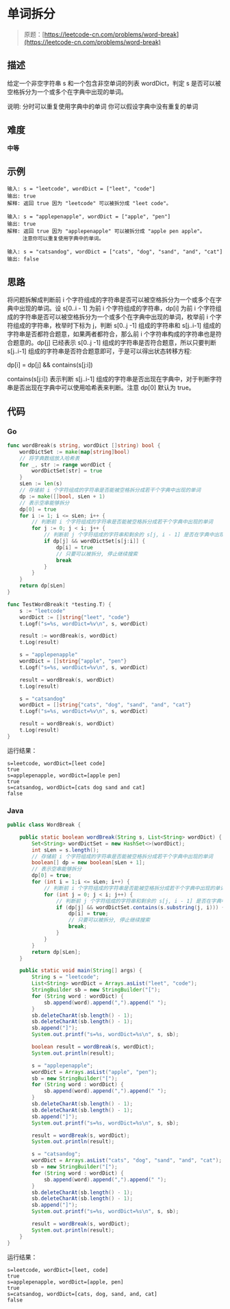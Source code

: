 # 单词拆分

> 原题：[https://leetcode-cn.com/problems/word-break](https://leetcode-cn.com/problems/word-break)

## 描述

给定一个非空字符串 s 和一个包含非空单词的列表 wordDict，判定 s 是否可以被空格拆分为一个或多个在字典中出现的单词。

说明:
    分时可以重复使用字典中的单词
    你可以假设字典中没有重复的单词

## 难度

**中等**

## 示例

```
输入: s = "leetcode", wordDict = ["leet", "code"]
输出: true
解释: 返回 true 因为 "leetcode" 可以被拆分成 "leet code"。
```

```
输入: s = "applepenapple", wordDict = ["apple", "pen"]
输出: true
解释: 返回 true 因为 "applepenapple" 可以被拆分成 "apple pen apple"。
     注意你可以重复使用字典中的单词。
```

```
输入: s = "catsandog", wordDict = ["cats", "dog", "sand", "and", "cat"]
输出: false
```

## 思路

将问题拆解成判断前 i 个字符组成的字符串是否可以被空格拆分为一个或多个在字典中出现的单词。设 s[0..i - 1] 为前 i 个字符组成的字符串，dp[i] 为前  i 个字符组成的字符串是否可以被空格拆分为一个或多个在字典中出现的单词，枚举前 i 个字符组成的字符串，枚举时下标为 j，判断 s[0..j -1] 组成的字符串和 s[j..i-1] 组成的字符串是否都符合题意，如果两者都符合，那么前 i 个字符串构成的字符串也是符合题意的。dp[j] 已经表示 s[0..j -1] 组成的字符串是否符合题意，所以只要判断 s[j..i-1] 组成的字符串是否符合题意即可，于是可以得出状态转移方程:

dp[i] = dp[j] && contains(s[j:i])

contains(s[j:i]) 表示判断 s[j..i-1] 组成的字符串是否出现在字典中，对于判断字符串是否出现在字典中可以使用哈希表来判断。注意 dp[0] 默认为 true。

## 代码

### Go

```go
func wordBreak(s string, wordDict []string) bool {
    wordDictSet := make(map[string]bool)
    // 将字典数组放入哈希表
    for _, str := range wordDict {
        wordDictSet[str] = true
    }
    sLen := len(s)
    // 存储前 i 个字符组成的字符串是否能被空格拆分成若干个字典中出现的单词
    dp := make([]bool, sLen + 1)
    // 表示空串能够拆分
    dp[0] = true
    for i := 1; i <= sLen; i++ {
        // 判断前 i 个字符组成的字符串是否能被空格拆分成若干个字典中出现的单词
        for j := 0; j < i; j++ {
            // 判断前 j 个字符组成的字符串和剩余的 s[j, i - 1] 是否在字典中出现
            if dp[j] && wordDictSet[s[j:i]] {
                dp[i] = true
                // 只要可以被拆分, 停止继续搜索
                break
            }
        }
    }
    return dp[sLen]
}
```

```go
func TestWordBreak(t *testing.T) {
    s := "leetcode"
    wordDict := []string{"leet", "code"}
    t.Logf("s=%s, wordDict=%v\n", s, wordDict)

    result := wordBreak(s, wordDict)
    t.Log(result)

    s = "applepenapple"
    wordDict = []string{"apple", "pen"}
    t.Logf("s=%s, wordDict=%v\n", s, wordDict)

    result = wordBreak(s, wordDict)
    t.Log(result)

    s = "catsandog"
    wordDict = []string{"cats", "dog", "sand", "and", "cat"}
    t.Logf("s=%s, wordDict=%v\n", s, wordDict)

    result = wordBreak(s, wordDict)
    t.Log(result)
}
```

运行结果：

```
s=leetcode, wordDict=[leet code]
true
s=applepenapple, wordDict=[apple pen]
true
s=catsandog, wordDict=[cats dog sand and cat]
false
```

### Java

```java
public class WordBreak {

    public static boolean wordBreak(String s, List<String> wordDict) {
        Set<String> wordDictSet = new HashSet<>(wordDict);
        int sLen = s.length();
        // 存储前 i 个字符组成的字符串是否能被空格拆分成若干个字典中出现的单词
        boolean[] dp = new boolean[sLen + 1];
        // 表示空串能够拆分
        dp[0] = true;
        for (int i = 1;i <= sLen; i++) {
            // 判断前 i 个字符组成的字符串是否能被空格拆分成若干个字典中出现的单词
            for (int j = 0; j < i; j++) {
                // 判断前 j 个字符组成的字符串和剩余的 s[j, i - 1] 是否在字典中出现
                if (dp[j] && wordDictSet.contains(s.substring(j, i))) {
                    dp[i] = true;
                    // 只要可以被拆分, 停止继续搜索
                    break;
                }
            }
        }
        return dp[sLen];
    }

    public static void main(String[] args) {
        String s = "leetcode";
        List<String> wordDict = Arrays.asList("leet", "code");
        StringBuilder sb = new StringBuilder("[");
        for (String word : wordDict) {
            sb.append(word).append(",").append(" ");
        }
        sb.deleteCharAt(sb.length() - 1);
        sb.deleteCharAt(sb.length() - 1);
        sb.append("]");
        System.out.printf("s=%s, wordDict=%s\n", s, sb);

        boolean result = wordBreak(s, wordDict);
        System.out.println(result);

        s = "applepenapple";
        wordDict = Arrays.asList("apple", "pen");
        sb = new StringBuilder("[");
        for (String word : wordDict) {
            sb.append(word).append(",").append(" ");
        }
        sb.deleteCharAt(sb.length() - 1);
        sb.deleteCharAt(sb.length() - 1);
        sb.append("]");
        System.out.printf("s=%s, wordDict=%s\n", s, sb);

        result = wordBreak(s, wordDict);
        System.out.println(result);

        s = "catsandog";
        wordDict = Arrays.asList("cats", "dog", "sand", "and", "cat");
        sb = new StringBuilder("[");
        for (String word : wordDict) {
            sb.append(word).append(",").append(" ");
        }
        sb.deleteCharAt(sb.length() - 1);
        sb.deleteCharAt(sb.length() - 1);
        sb.append("]");
        System.out.printf("s=%s, wordDict=%s\n", s, sb);

        result = wordBreak(s, wordDict);
        System.out.println(result);
    }
}
```

运行结果：

```
s=leetcode, wordDict=[leet, code]
true
s=applepenapple, wordDict=[apple, pen]
true
s=catsandog, wordDict=[cats, dog, sand, and, cat]
false
```

